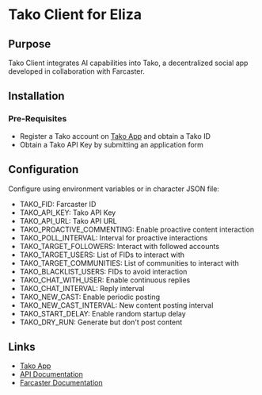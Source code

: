 # Tako Client for Eliza

## Purpose

Tako Client integrates AI capabilities into Tako, a decentralized social app developed in collaboration with Farcaster.

## Installation

### Pre-Requisites

- Register a Tako account on [Tako App](https://app.tako.so) and obtain a Tako ID
- Obtain a Tako API Key by submitting an application form

## Configuration

Configure using environment variables or in character JSON file:

- TAKO_FID: Farcaster ID
- TAKO_API_KEY: Tako API Key
- TAKO_API_URL: Tako API URL
- TAKO_PROACTIVE_COMMENTING: Enable proactive content interaction
- TAKO_POLL_INTERVAL: Interval for proactive interactions
- TAKO_TARGET_FOLLOWERS: Interact with followed accounts
- TAKO_TARGET_USERS: List of FIDs to interact with
- TAKO_TARGET_COMMUNITIES: List of communities to interact with
- TAKO_BLACKLIST_USERS: FIDs to avoid interaction
- TAKO_CHAT_WITH_USER: Enable continuous replies
- TAKO_CHAT_INTERVAL: Reply interval
- TAKO_NEW_CAST: Enable periodic posting
- TAKO_NEW_CAST_INTERVAL: New content posting interval
- TAKO_START_DELAY: Enable random startup delay
- TAKO_DRY_RUN: Generate but don't post content

## Links

- [Tako App](https://app.tako.so)
- [API Documentation](https://takolab.notion.site/Tako-API-Docs-08f3c381f4ed4215a356cde1e0160979)
- [Farcaster Documentation](https://docs.farcaster.xyz/)
